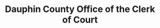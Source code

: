 ---
layout: repo
title: "Dauphin County Office of the Clerk of Court"
id: 13731
permalink: repos/13731/
---